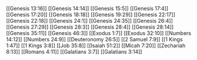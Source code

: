 [[Genesis 13:16]]
[[Genesis 14:14]]
[[Genesis 15:5]]
[[Genesis 17:4]]
[[Genesis 17:20]]
[[Genesis 18:18]]
[[Genesis 19:29]]
[[Genesis 22:17]]
[[Genesis 22:18]]
[[Genesis 24:1]]
[[Genesis 24:35]]
[[Genesis 26:4]]
[[Genesis 27:29]]
[[Genesis 28:3]]
[[Genesis 28:4]]
[[Genesis 28:14]]
[[Genesis 35:11]]
[[Genesis 46:3]]
[[Exodus 1:7]]
[[Exodus 32:10]]
[[Numbers 14:12]]
[[Numbers 24:9]]
[[Deuteronomy 26:5]]
[[2 Samuel 7:9]]
[[1 Kings 1:47]]
[[1 Kings 3:8]]
[[Job 35:8]]
[[Isaiah 51:2]]
[[Micah 7:20]]
[[Zechariah 8:13]]
[[Romans 4:11]]
[[Galatians 3:7]]
[[Galatians 3:14]]
